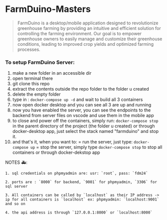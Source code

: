 # FarmDuino-Masters

> FarmDuino is a desktop/mobile application designed to revolutionize greenhouse farming by providing an intuitive and efficient solution for controlling the farming environment.
> Our goal is to empower greenhouse owners to easily manage and customize their greenhouse conditions, leading to improved crop yields and optimized farming processes.

### To setup FarmDuino Server:
1. make a new folder in an accessible dir
2. open terminal there
3. git clone this repo
4. extract the contents outside the repo folder to the folder u created
5. delete the empty folder
6. type in : `docker-compose up -d` and wait to build all 3 containers
8. now open docker desktop and you can see all 3 are up and running
9. now you have enabled the server, you can see the endpoints to the backend from server files on vscode and use them in the mobile app
10. to close and power off the containers, simply run: `docker-compose stop` in the parent directory of the project (the folder u created) or through docker-desktop app, just select the stack named "farmduino" and stop it.
11. and that's it, when you want to:
            = run the server, just type: `docker-compose up`
            = stop the server, simply type `docker-compose stop` to stop all containers or through docker-dekstop app


NOTES 🚑:

    1. sql credentials on phpmyadmin are: usr: `root`, pass: `fdm24`

    2. ports are : `8000` for backend, `9001` for phpmyadmin, `3306` for sql server

    3. All containers can be called by `localhost` as their IP address -> ip for all containers is `localhost` ex: phpmyadmin: `localhost:9001` and so on

    4. the api address is through `127.0.0.1:8000` or `localhost:8000`
